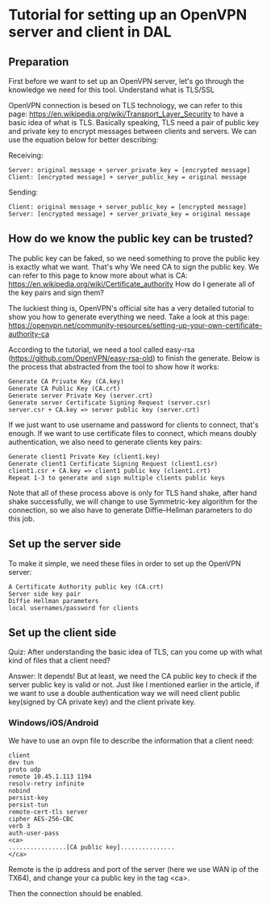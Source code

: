 # Tutorial for setting up an OpenVPN server and client in DAL

## Preparation

First before we want to set up an OpenVPN server, let's go through the knowledge we need for this tool.
Understand what is TLS/SSL

OpenVPN connection is besed on TLS technology,  we can refer to this page: https://en.wikipedia.org/wiki/Transport_Layer_Security to have a basic idea of what is TLS. Basically speaking, TLS need a pair of public key and private key to encrypt messages between clients and servers.  We can use the equation below for better describing:

Receiving:

    Server: original message + server_private_key = [encrypted message]
    Client: [encrypted message] + server_public_key = original message

Sending:

    Client: original message + server_public_key = [encrypted message]
    Server: [encrypted message] + server_private_key = original message

## How do we know the public key can be trusted?

The public key can be faked, so we need something to prove the public key is exactly what we want. That's why We need CA to sign the public key. We can refer to this page to know more about what is CA: https://en.wikipedia.org/wiki/Certificate_authority
How do I generate all of the key pairs and sign them?

The luckiest thing is, OpenVPN's official site has a very detailed tutorial to show you how to generate everything we need. Take a look at this page:  https://openvpn.net/community-resources/setting-up-your-own-certificate-authority-ca

According to the tutorial, we need a tool called easy-rsa (https://github.com/OpenVPN/easy-rsa-old) to finish the generate. Below is the process that abstracted from the tool to show how it works:

    Generate CA Private Key (CA.key)
    Generate CA Public Key (CA.crt)
    Generate server Private Key (server.crt)
    Generate server Certificate Signing Request (server.csr)
    server.csr + CA.key => server public key (server.crt)

If we just want to use username and password for clients to connect, that's enough. If we want to use certificate files to connect, which means doubly authentication, we also need to generate clients key pairs:

    Generate client1 Private Key (client1.key)
    Generate client1 Certificate Signing Request (client1.csr)
    client1.csr + CA.key => client1 public key (client1.crt)
    Repeat 1-3 to generate and sign multiple clients public keys

Note that all of these process above is only for TLS hand shake, after hand shake successfully, we will change to use Symmetric-key algorithm for the connection, so we also have to generate Diffie–Hellman parameters to do this job.

## Set up the server side

To make it simple, we need these files in order to set up the OpenVPN server:

    A Certificate Authority public key (CA.crt)
    Server side key pair
    Diffie Hellman parameters
    local usernames/password for clients

## Set up the client side

Quiz: After understanding the basic idea of TLS, can you come up with what kind of files that a client need?

Answer: It depends! But at least, we need the CA public key to check if the server public key is valid or not. Just like I mentioned earlier in the article, if we want to use a double authentication way we will need client public key(signed by CA private key) and the client private key.

### Windows/iOS/Android

We have to use an ovpn file to describe the information that a client need:

    client
    dev tun
    proto udp
    remote 10.45.1.113 1194
    resolv-retry infinite
    nobind
    persist-key
    persist-tun
    remote-cert-tls server
    cipher AES-256-CBC
    verb 3
    auth-user-pass
    <ca>
    ................[CA public key]...............
    </ca>

Remote is the ip address and port of the server (here we use WAN ip of the TX64), and change your ca public key in the tag \<ca>.

Then the connection should be enabled.